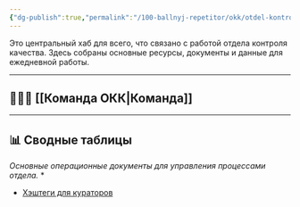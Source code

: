 ```yaml
---
{"dg-publish":true,"permalink":"/100-ballnyj-repetitor/okk/otdel-kontrolya-kachestva/","tags":["#read_me"]}
---
```


Это центральный хаб для всего, что связано с работой отдела контроля качества. Здесь собраны основные ресурсы, документы и данные для ежедневной работы.

---

## 🧑‍🤝‍🧑 [[Команда ОКК\|Команда]]



---

## 📊 Сводные таблицы
*Основные операционные документы для управления процессами отдела.*
*   
*   [Хэштеги для кураторов](https://docs.google.com/spreadsheets/d/1Gvrmhqx_oJ3n-aoLcnpiaX9H-gT7ErPDFHDcUEykqzc/edit?gid=0#gid=0)
